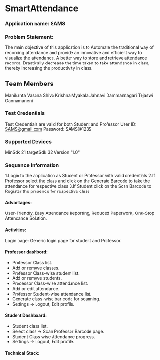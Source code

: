 # SmartAttendance
### Application name: SAMS
### Problem Statement: 
The main objective of this application is to Automate the traditional way of recording attendance and provide an innovative and efficient way to visualize the attendance. A better way to store and retrieve attendance records. Drastically decrease the time taken to take attendance in class, thereby increasing the productivity in class.

## Team Members
Manikanta Vasana
Shiva Krishna Myakala
Jahnavi Dammannagari
Tejaswi Gannamaneni

### Test Credentials
Test Credentials are valid for both Student and Professor
User ID: SAMS@gmail.com
Password: SAMS@123$

### Supported Devices
MinSdk 21
targetSdk 32
Version "1.0"

### Sequence Information
1.Login to the application as Student or Professor with valid credentials
2.If Professor select the class and click on the Generate Barcode to take the attendance for respective class
3.If Student click on the Scan Barcode to Register the presence for respective class

#### Advantages:
User-Friendly,
Easy Attendance Reporting, Reduced Paperwork,
One-Stop Attendance Solution.

#### Activities:
Login page: Generic login page for student and Professor.
#### Professor dashbord:
* Professor Class list.
* Add or remove classes.
* Professor Class-wise student list.
* Add or remove students.
* Processor Class-wise attendance list.
* Add or edit attendance.
* Professor Student-wise attendance list.
* Generate class-wise bar code for scanning.
* Settings -> Logout, Edit profile.
#### Student Dashboard:
* Student class list.
* Select class -> Scan Professor Barcode page.
* Student Class wise Attendance progress.
* Settings -> Logout, Edit profile.
#### Technical Stack:






